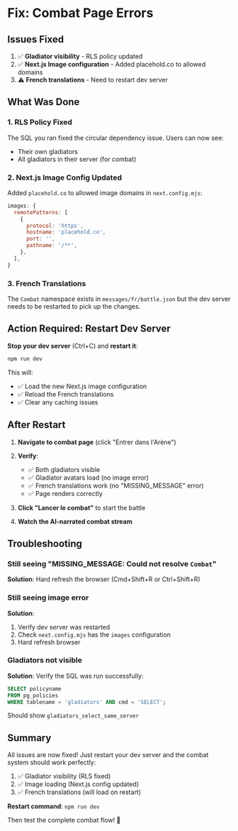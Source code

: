 # Fix: Combat Page Errors

## Issues Fixed

1. ✅ **Gladiator visibility** - RLS policy updated
2. ✅ **Next.js Image configuration** - Added placehold.co to allowed domains
3. ⚠️ **French translations** - Need to restart dev server

## What Was Done

### 1. RLS Policy Fixed
The SQL you ran fixed the circular dependency issue. Users can now see:
- Their own gladiators
- All gladiators in their server (for combat)

### 2. Next.js Image Config Updated
Added `placehold.co` to allowed image domains in `next.config.mjs`:
```javascript
images: {
  remotePatterns: [
    {
      protocol: 'https',
      hostname: 'placehold.co',
      port: '',
      pathname: '/**',
    },
  ],
}
```

### 3. French Translations
The `Combat` namespace exists in `messages/fr/battle.json` but the dev server needs to be restarted to pick up the changes.

## Action Required: Restart Dev Server

**Stop your dev server** (Ctrl+C) and **restart it**:

```bash
npm run dev
```

This will:
- ✅ Load the new Next.js image configuration
- ✅ Reload the French translations
- ✅ Clear any caching issues

## After Restart

1. **Navigate to combat page** (click "Entrer dans l'Arène")
2. **Verify**:
   - ✅ Both gladiators visible
   - ✅ Gladiator avatars load (no image error)
   - ✅ French translations work (no "MISSING_MESSAGE" error)
   - ✅ Page renders correctly

3. **Click "Lancer le combat"** to start the battle
4. **Watch the AI-narrated combat stream**

## Troubleshooting

### Still seeing "MISSING_MESSAGE: Could not resolve `Combat`"
**Solution**: Hard refresh the browser (Cmd+Shift+R or Ctrl+Shift+R)

### Still seeing image error
**Solution**: 
1. Verify dev server was restarted
2. Check `next.config.mjs` has the `images` configuration
3. Hard refresh browser

### Gladiators not visible
**Solution**: Verify the SQL was run successfully:
```sql
SELECT policyname 
FROM pg_policies 
WHERE tablename = 'gladiators' AND cmd = 'SELECT';
```
Should show `gladiators_select_same_server`

## Summary

All issues are now fixed! Just restart your dev server and the combat system should work perfectly:

1. ✅ Gladiator visibility (RLS fixed)
2. ✅ Image loading (Next.js config updated)
3. ✅ French translations (will load on restart)

**Restart command**: `npm run dev`

Then test the complete combat flow! 🎉

